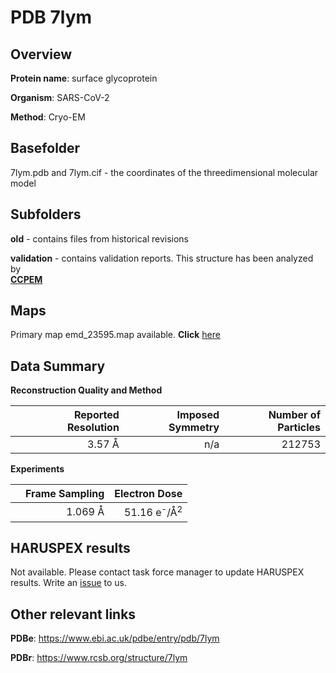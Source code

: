 # PDB 7lym

## Overview

**Protein name**: surface glycoprotein

**Organism**: SARS-CoV-2

**Method**: Cryo-EM



## Basefolder

7lym.pdb and 7lym.cif - the coordinates of the threedimensional molecular model

## Subfolders



**old** - contains files from historical revisions

**validation** - contains validation reports. This structure has been analyzed by <br>     [**CCPEM**](https://github.com/thorn-lab/coronavirus_structural_task_force/tree/master/pdb/surface_glycoprotein/SARS-CoV-2/7lym/validation/ccpem-validation)



## Maps

Primary map emd_23595.map available. **Click** [here](http://ftp.wwpdb.org/pub/emdb/structures/EMD-23595/map/) 

## Data Summary
**Reconstruction Quality and Method**

|   | Reported Resolution | Imposed Symmetry | Number of Particles |
|---|-------------:|----------------:|--------------:|
|   |3.57 Å|n/a|212753|

**Experiments**

|   | Frame Sampling | Electron Dose |
|---|-------------:|----------------:|
|   |1.069 Å|51.16 e<sup>-</sup>/Å<sup>2</sup>|

## HARUSPEX results

Not available. Please contact task force manager to update HARUSPEX results. Write an [issue](https://github.com/thorn-lab/coronavirus_structural_task_force/issues) to us.

## Other relevant links 
**PDBe**:  https://www.ebi.ac.uk/pdbe/entry/pdb/7lym
 
**PDBr**: https://www.rcsb.org/structure/7lym 
